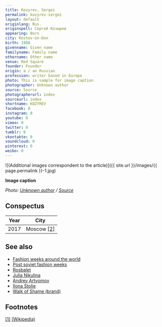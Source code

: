 ```yaml
---
title: Kozyrev, Sergei
permalink: kozyrev-sergei
layout: default
originlang: Rus.
originspell: Сергей Козырев
appearing: Born
city: Rostov-on-Don
birth: 1988
givenname: Given name
familyname: Family name
othername: Other name
venue: Red Square
founder: Founder
origin: a / an Russian
profession: writer based in Europe
photo: This is sample for image caption
photographer: Unknown author
source: Source
photographerurl: index
sourceurl: index
shortname: KOZYREV
facebook: 0
instagram: 0
youtube: 0
vimeo: 0
twitter: 0
tumblr: 0
vkontakte: 0
soundcloud: 0
pinterest: 0
weibo: 0
---
```


<!---
To edit top block see
icon "Meta Data"
on right menu
Full edit instructions
indexmod.gq/edit
-->

![(Additional images correspondent to the article)]({{ site.url }}/images/{{ page.permalink }}-1.jpg)

**Image caption**

*Photo: [Unknown author](index) / [Source](index)*

## Сonspectus

|Year|City|
|-|-|
|2017|Moscow <span id="a2">[\[2\]](#f2)</span>|

## See also

+ [Fashion weeks around the world](fashion-weeks-around-the-world)
+ [Post soviet fashion weeks](post-soviet-fashion-weeks)
+ [Rosbalet](rosbalet)
+ [Julia Nikulina](nikulina-julia)
+ [Andrey Artyomov](artyomov-andrey)
+ [Ilona Stolie](Stolie-Ilona)
+ [Walk of Shame (brand)](walk-of-shame-brand)

## Footnotes

[[1]](#a1) <span id="f1"></span> [(Wikipedia)](index)
